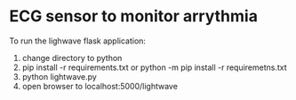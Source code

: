 # ECG sensor to monitor arrythmia


To run the lighwave flask application:
1. change directory to python
2. pip install -r requirements.txt or python -m pip install -r requiremetns.txt
3. python lightwave.py
4. open browser to localhost:5000/lightwave
